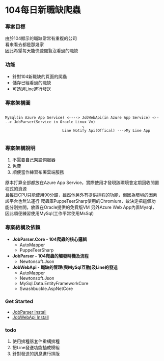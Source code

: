 # 104每日新職缺爬蟲

### 專案目標
由於104顯示的職缺常常有重複的公司  
看來看去都是那幾家  
因此希望每天能快速閱覽沒看過的職缺

### 功能
* 針對104新職缺的頁面的爬蟲
* 儲存已經看過的職缺
* 可透過Line進行發送

### 專案架構圖
```

MySql(in Azure App Service) <----> JobWebApi(in Azure App Service) <----> JobParser(Service in Oracle Linux Vm)
                                   ↘
                          Line Notify Api(Offical) --->My Line App
                          
```

### 專案架構說明
1. 不需要自己架設伺服器
2. 免費
3. 順便當作練習布署雲端服務
  
原本打算全部都放在Azure App Service，實際使用才發現該環境會定期回收閒置程式的資源  
且每日CPU只能使用90分鐘，雖然他另外有提供排程的功能，但因為環境的因素該平台也無法運行
爬蟲庫PuppeTeerSharp使用的Chromium，故決定把這個功能分別抽開，放置在Oracle提供的免費版VM
另外Azure Web App內置Mysql，因此順便練習使用MySql(工作平常使用MsSql)

### 專案結構及依賴
* **JobParser.Core - 104爬蟲的核心邏輯**
  * AutoMapper
  * PuppeTeerSharp
* **JobParser - 104爬蟲的觸發時機及流程**
  * Newtonsoft.Json
* **JobWebApi - 職缺的管理(與MySql互動)及Line的發送**
  * AutoMapper
  * Newtonsoft.Json
  * MySql.Data.EntityFrameworkCore
  * Swashbuckle.AspNetCore
  
### Get Started
* [JobParser Install](/JobParserInstall.md)
* [JobWebApi Install](/JobWebApiInstall.md)

### todo
1. 使用排程器套件重構排程
2. 把Line發送功能抽成模組	
3. 針對發送的訊息進行排版	
